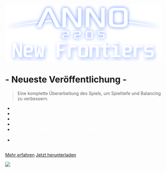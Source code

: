 ![logo](../_media/2205_newfrontiers_logo.png)

# - Neueste Veröffentlichung -

> <span style='color: var(--theme-color);'>Eine komplette Überarbeitung des Spiels, um Spieltiefe und Balancing zu verbessern.</span>


- <span style='color: white;'>&#x2022; Neue Mars Region</span>
- <span style='color: white;'>&#x2022; Neue Arktis Tier 3 Bevölkerung</span>
- <span style='color: white;'>&#x2022; Komplette Überarbeitung aller Produktionsketten</span>
- <span style='color: white;'>&#x2022; 9 neue Produkte und mehrere überarbeitete bestehende Produkte</span>
- <span style='color: white;'>&#x2022; Erhöhte Komplexität bei der Interaktion zwischen bestehenden Regionen</span>
- <span style='color: white;'>&#x2022; Nachhaltige Überarbeitung des Technologie-Nexus sowie der Orbitalstation</span>

[Mehr erfahren](/de/Anno2205/Anno2205NewFrontiers.md)
[Jetzt herunterladen]()

<!-- background image -->

![](_media/bg.png)
